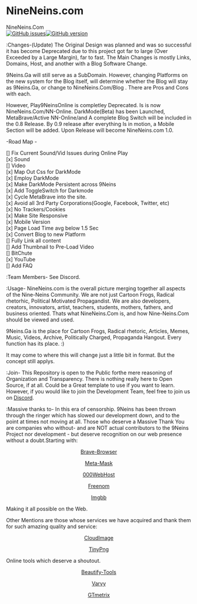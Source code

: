 # NineNeins.com


NineNeins.Com </br>
<a href="https://github.com/9NeinsG/NineNeins.com/issues"><img alt="GitHub issues" src="https://img.shields.io/github/issues/9NeinsG/NineNeins.com"></a><a href="https://github.com/9NeinsG/NineNeins.com/issues"><img alt="GitHub version" src="https://img.shields.io/badge/Version-0.7-yellowgreen"></a>


:Changes-(Update)
The Original Design was planned and was so successful it has become Deprecated due to this project got far to large (Over Exceeded by a Large Margin), far to fast. 
The Main Changes is mostly Links, Domains, Host, and another with a Blog Software Change.

9Neins.Ga will still serve as a SubDomain. However, changing Platforms on the new system for the Blog itself, will determine whether the Blog will stay as 9Neins.Ga, or change to NineNeins.Com/Blog . There are Pros and Cons with each. 

However, Play9NeinsOnline is completley Deprecated. Is is now NineNeins.Com/NN-Online. DarkMode(Beta) has been Launched, MetaBrave/Active NN-Online/and A complete Blog Switch will be included in the 0.8 Release. By 0.9 release after everything Is in motion, a Mobile Section will be added. Upon Release will become NineNeins.com 1.0. 

-Road Map -

[] Fix Current Sound/Vid Issues during Online Play </br>
  [x] Sound </br>
  [] Video </br>
[x] Map Out Css for DarkMode </br>
[x] Employ DarkMode </br>
[x] Make DarkMode Persistent across 9Neins </br>
[x] Add ToggleSwitch for Darkmode </br>
[x] Cycle MetaBrave into the site. </br>
[x] Avoid all 3rd Party Corporations(Google, Facebook, Twitter, etc) </br>
[x] No Trackers/Cookies </br> 
[x] Make Site Responsive </br>
[x] Mobile Version </br>
[x] Page Load Time avg below 1.5 Sec </br>
[x] Convert Blog to new Platform </br>
[] Fully Link all content </br>
[] Add Thumbnail to Pre-Load Video </br>
  [] BitChute </br>
  [x] YouTube </br>
[] Add FAQ

:Team Members-
See Discord.


:Usage- 
NineNeins.com is the overall picture merging together all aspects of the Nine-Neins Community. We are not just Cartoon Frogs, Radical rhetorhic, Political Motivated Propagandist. We are also developers, creators, innovators, artist, teachers, students, mothers, fathers, and business oriented. 
Thats what NineNeins.Com is, and how Nine-Neins.Com should be viewed and used.

9Neins.Ga is the place for Cartoon Frogs, Radical rhetoric, Articles, Memes, Music, Videos, Archive, Politically Charged, Propaganda Hangout. Every function has its place. :)

It may come to where this will change just a little bit in format. But the concept still applys.


:Join-
This Repository is open to the Public forthe mere reasoning of Organization and Transparency. There is nothing really here to Open Source, if at all. Could be a Great template to use if you want to learn. However, if you would like to join the Development Team, feel free to join us on <a href="https://www.9neins.ga/p/join-neins-mobile-discord.html">Discord</a>. 

:Massive thanks to- 
In this era of censorship. 9Neins has been thrown through the ringer which has slowed our development down, and to the point at times not moving at all. Those who deserve a Massive Thank You are companies who without- and are NOT actual contributors to the 9Neins Project nor development - but deserve recognition on our web presence without a doubt.Starting with:

<center>
  
  <a href="https://brave.com/nin359" target="_blank">Brave-Browser</a>
  
  <a href="https://metamask.io/" target="_blank">Meta-Mask</a>
  
  <a href="https://www.000webhost.com/1186696.html" target="_blank">000WebHost</a>
  
  <a href="https://my.freenom.com/" target="_blank">Freenom</a>
  
  <a href="https://imgbb.com/" target="_blank">Imgbb</a>
  
</center>

Making it all possible on the Web.

Other Mentions are those whose services we have acquired and thank them for such amazing quality and service:
<center>
  
  <a href="https://www.cloudimage.io/en/home?ref=greyingerror" target="_blank">CloudImage</a>
  
  <a href="https://tinypng.com/third-party" target="_blank">TinyPng</a>
  
</center>

Online tools which deserve a shoutout. 
<center>
  
  <a href="https://brave.com/nin359" target="_blank">Beautify-Tools</a>
  
  <a href="https://brave.com/nin359" target="_blank">Varvy</a>
  
  <a href="https://brave.com/nin359" target="_blank">GTmetrix</a>
  
</center>
